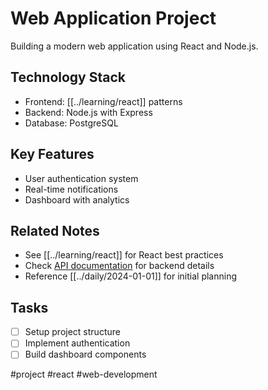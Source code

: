 # Web Application Project

Building a modern web application using React and Node.js.

## Technology Stack
- Frontend: [[../learning/react]] patterns
- Backend: Node.js with Express
- Database: PostgreSQL

## Key Features
- User authentication system
- Real-time notifications
- Dashboard with analytics

## Related Notes
- See [[../learning/react]] for React best practices
- Check [API documentation](api.md) for backend details
- Reference [[../daily/2024-01-01]] for initial planning

## Tasks
- [ ] Setup project structure
- [ ] Implement authentication
- [ ] Build dashboard components

#project #react #web-development